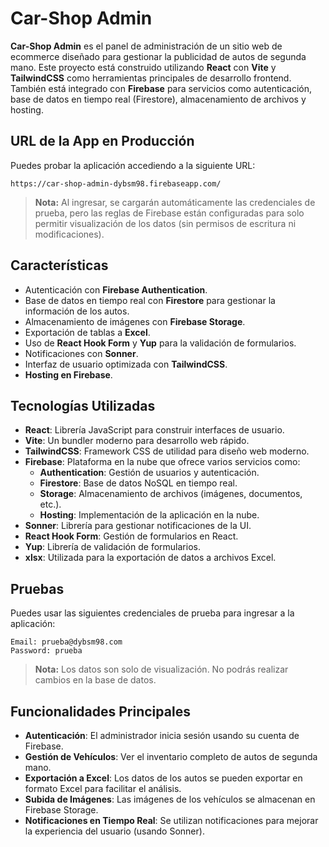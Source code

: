 # Car-Shop Admin

**Car-Shop Admin** es el panel de administración de un sitio web de ecommerce diseñado para gestionar la publicidad de autos de segunda mano. Este proyecto está construido utilizando **React** con **Vite** y **TailwindCSS** como herramientas principales de desarrollo frontend. También está integrado con **Firebase** para servicios como autenticación, base de datos en tiempo real (Firestore), almacenamiento de archivos y hosting.

## URL de la App en Producción

Puedes probar la aplicación accediendo a la siguiente URL:

```
https://car-shop-admin-dybsm98.firebaseapp.com/
```

> **Nota:** Al ingresar, se cargarán automáticamente las credenciales de prueba, pero las reglas de Firebase están configuradas para solo permitir visualización de los datos (sin permisos de escritura ni modificaciones).

## Características

- Autenticación con **Firebase Authentication**.
- Base de datos en tiempo real con **Firestore** para gestionar la información de los autos.
- Almacenamiento de imágenes con **Firebase Storage**.
- Exportación de tablas a **Excel**.
- Uso de **React Hook Form** y **Yup** para la validación de formularios.
- Notificaciones con **Sonner**.
- Interfaz de usuario optimizada con **TailwindCSS**.
- **Hosting en Firebase**.

## Tecnologías Utilizadas

- **React**: Librería JavaScript para construir interfaces de usuario.
- **Vite**: Un bundler moderno para desarrollo web rápido.
- **TailwindCSS**: Framework CSS de utilidad para diseño web moderno.
- **Firebase**: Plataforma en la nube que ofrece varios servicios como:
  - **Authentication**: Gestión de usuarios y autenticación.
  - **Firestore**: Base de datos NoSQL en tiempo real.
  - **Storage**: Almacenamiento de archivos (imágenes, documentos, etc.).
  - **Hosting**: Implementación de la aplicación en la nube.
- **Sonner**: Librería para gestionar notificaciones de la UI.
- **React Hook Form**: Gestión de formularios en React.
- **Yup**: Librería de validación de formularios.
- **xlsx**: Utilizada para la exportación de datos a archivos Excel.

## Pruebas

Puedes usar las siguientes credenciales de prueba para ingresar a la aplicación:

```
Email: prueba@dybsm98.com
Password: prueba
```

> **Nota:** Los datos son solo de visualización. No podrás realizar cambios en la base de datos.

## Funcionalidades Principales

- **Autenticación**: El administrador inicia sesión usando su cuenta de Firebase.
- **Gestión de Vehículos**: Ver el inventario completo de autos de segunda mano.
- **Exportación a Excel**: Los datos de los autos se pueden exportar en formato Excel para facilitar el análisis.
- **Subida de Imágenes**: Las imágenes de los vehículos se almacenan en Firebase Storage.
- **Notificaciones en Tiempo Real**: Se utilizan notificaciones para mejorar la experiencia del usuario (usando Sonner).
